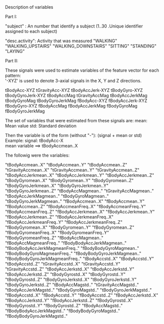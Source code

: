 Description of variables

Part I:

"subject" : An number that identify a subject (1..30 .Unique identifier assigned to each subject)

"desc.activity": Activity that was measured 
 			   "WALKING"
                           "WALKING_UPSTAIRS"
                           "WALKING_DOWNSTAIRS"
                           "SITTING"
                           "STANDING"
                           "LAYING"

Part II:

These signals were used to estimate variables of the feature vector for each pattern:  
'-XYZ' is used to denote 3-axial signals in the X, Y and Z directions.

tBodyAcc-XYZ
tGravityAcc-XYZ
tBodyAccJerk-XYZ
tBodyGyro-XYZ
tBodyGyroJerk-XYZ
tBodyAccMag
tGravityAccMag
tBodyAccJerkMag
tBodyGyroMag
tBodyGyroJerkMag
fBodyAcc-XYZ
fBodyAccJerk-XYZ
fBodyGyro-XYZ
fBodyAccMag
fBodyAccJerkMag
fBodyGyroMag
fBodyGyroJerkMag

The set of variables that were estimated from these signals are: 
	mean: Mean value
	std: Standard deviation

Then the variable is of the form (without "-"): (signal + mean or std) 
Example: 
	signal: tBodyAcc-X  
	mean
	variable ==> tBodyAccmean..X

The followig were the variables:

"tBodyAccmean..X" 
"tBodyAccmean..Y"
"tBodyAccmean..Z"
"tGravityAccmean..X" 
"tGravityAccmean..Y" 
"tGravityAccmean..Z" 
"tBodyAccJerkmean..X" 
"tBodyAccJerkmean..Y" 
"tBodyAccJerkmean..Z" 
"tBodyGyromean..X" 
"tBodyGyromean..Y" 
"tBodyGyromean..Z" 
"tBodyGyroJerkmean..X" 
"tBodyGyroJerkmean..Y" 
"tBodyGyroJerkmean..Z" 
"tBodyAccMagmean.." 
"tGravityAccMagmean.." 
"tBodyAccJerkMagmean.." 
"tBodyGyroMagmean.." 
"tBodyGyroJerkMagmean.." 
"fBodyAccmean..X" 
"fBodyAccmean..Y" 
"fBodyAccmean..Z" 
"fBodyAccmeanFreq..X" 
"fBodyAccmeanFreq..Y" 
"fBodyAccmeanFreq..Z" 
"fBodyAccJerkmean..X" 
"fBodyAccJerkmean..Y" 
"fBodyAccJerkmean..Z" 
"fBodyAccJerkmeanFreq..X" 
"fBodyAccJerkmeanFreq..Y" 
"fBodyAccJerkmeanFreq..Z" 
"fBodyGyromean..X" 
"fBodyGyromean..Y" 
"fBodyGyromean..Z" 
"fBodyGyromeanFreq..X" 
"fBodyGyromeanFreq..Y" 
"fBodyGyromeanFreq..Z" 
"fBodyAccMagmean.." 
"fBodyAccMagmeanFreq.." 
"fBodyBodyAccJerkMagmean.." 
"fBodyBodyAccJerkMagmeanFreq.." 
"fBodyBodyGyroMagmean.." 
"fBodyBodyGyroMagmeanFreq.." 
"fBodyBodyGyroJerkMagmean.." 
"fBodyBodyGyroJerkMagmeanFreq.." 
"tBodyAccstd..X" "tBodyAccstd..Y" 
"tBodyAccstd..Z" 
"tGravityAccstd..X" 
"tGravityAccstd..Y" 
"tGravityAccstd..Z" 
"tBodyAccJerkstd..X" 
"tBodyAccJerkstd..Y" 
"tBodyAccJerkstd..Z" 
"tBodyGyrostd..X" 
"tBodyGyrostd..Y" 
"tBodyGyrostd..Z" 
"tBodyGyroJerkstd..X" 
"tBodyGyroJerkstd..Y" 
"tBodyGyroJerkstd..Z" 
"tBodyAccMagstd.." 
"tGravityAccMagstd.." 
"tBodyAccJerkMagstd.." 
"tBodyGyroMagstd.." 
"tBodyGyroJerkMagstd.." 
"fBodyAccstd..X" 
"fBodyAccstd..Y" 
"fBodyAccstd..Z" 
"fBodyAccJerkstd..X" 
"fBodyAccJerkstd..Y" 
"fBodyAccJerkstd..Z" 
"fBodyGyrostd..X" 
"fBodyGyrostd..Y" 
"fBodyGyrostd..Z" 
"fBodyAccMagstd.." 
"fBodyBodyAccJerkMagstd.." 
"fBodyBodyGyroMagstd.." 
"fBodyBodyGyroJerkMagstd.."